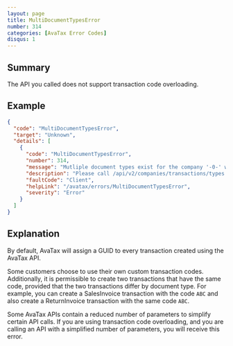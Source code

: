 ```yaml
---
layout: page
title: MultiDocumentTypesError
number: 314
categories: [AvaTax Error Codes]
disqus: 1
---
```


## Summary

The API you called does not support transaction code overloading.

## Example

```json
{
  "code": "MultiDocumentTypesError",
  "target": "Unknown",
  "details": [
    {
      "code": "MultiDocumentTypesError",
      "number": 314,
      "message": "Mutliple document types exist for the company '-0-' with the document code '-1-'",
      "description": "Please call /api/v2/companies/transactions/types to fetch again.",
      "faultCode": "Client",
      "helpLink": "/avatax/errors/MultiDocumentTypesError",
      "severity": "Error"
    }
  ]
}
```

## Explanation

By default, AvaTax will assign a GUID to every transaction created using the AvaTax API.

Some customers choose to use their own custom transaction codes.  Additionally, it is permissible to create two transactions that have the same code, provided that the two transactions differ by document type.  For example, you can create a SalesInvoice transaction with the code `ABC` and also create a ReturnInvoice transaction with the same code `ABC`.

Some AvaTax APIs contain a reduced number of parameters to simplify certain API calls.  If you are using transaction code overloading, and you are calling an API with a simplified number of parameters, you will receive this error.
